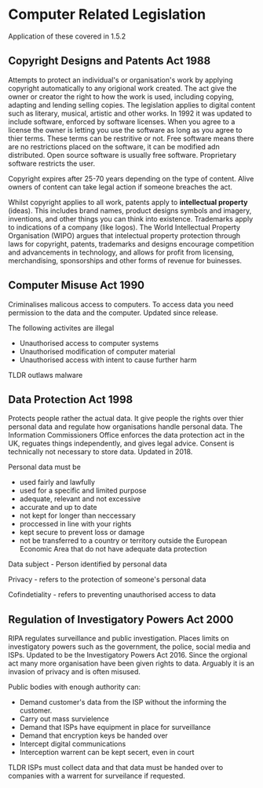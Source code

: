 # Computer Related Legislation
Application of these covered in 1.5.2

## Copyright Designs and Patents Act 1988
Attempts to protect an individual's or organisation's work by applying copyright automatically to any origional work created. The act give the owner or creator the right to how the work is used, including copying, adapting and lending selling copies. The legislation applies to digital content such as literary, musical, artistic and other works. In 1992 it was updated to include software, enforced by software licenses. When you agree to a license the owner is letting you use the software as long as you agree to thier terms. These terms can be restritive or not. Free software means there are no restrictions placed on the software, it can be modified adn distributed. Open source software is usually free software. Proprietary software restricts the user.

Copyright expires after 25-70 years depending on the type of content. Alive owners of content can take legal action if someone breaches the act.

Whilst copyright applies to all work, patents apply to **intellectual property** (ideas). This includes brand names, product designs symbols and imagery, inventions, and other things you can think into existence. Trademarks apply to indications of a company (like logos). The World Intellectual Property Organisation (WIPO) argues that intelectual property protection through laws for copyright, patents, trademarks and designs encourage competition and advancements in technology, and allows for profit from licensing, merchandising, sponsorships and other forms of revenue for buinesses. 

## Computer Misuse Act 1990
Criminalises malicous access to computers. To access data you need permission to the data and the computer. Updated since release.

The following activites are illegal
-  Unauthorised access to computer systems
-  Unauthorised modification of computer material
-  Unauthorised access with intent to cause further harm

TLDR outlaws malware

## Data Protection Act 1998
Protects people rather the actual data. It give people the rights over thier personal data and regulate how organisations handle personal data. The Information Commissioners Office enforces the data protection act in the UK, reguates things independently, and gives legal advice. Consent is technically not necessary to store data. Updated in 2018.

Personal data must be
- used fairly and lawfully
- used for a specific and limited purpose
- adequate, relevant and not excessive
- accurate and up to date
- not kept for longer than neccessary
- proccessed in line with your rights
- kept secure to prevent loss or damage
- not be transferred to a country or territory outside the European Economic Area that do not have adequate data protection

Data subject - Person identified by personal data

Privacy - refers to the protection of someone's personal data

Cofindetiality - refers to preventing unauthorised access to data

## Regulation of Investigatory Powers Act 2000
RIPA regulates surveillance and public investigation. Places limits on investigatory powers such as the government, the police, social media and ISPs. Updated to be the Investigatory Powers Act 2016. Since the orgional act many more organisation have been given rights to data. Arguably it is an invasion of privacy and is often misused.

Public bodies with enough authority can:
- Demand customer's data from the ISP without the informing the customer.
- Carry out mass survielence
- Demand that ISPs have equipment in place for surveillance
- Demand that encryption keys be handed over
- Intercept digital communications
- Interception warrent can be kept secert, even in court

TLDR ISPs must collect data and that data must be handed over to companies with a warrent for surveilance if requested.
